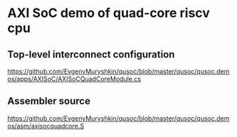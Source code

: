 # AXI SoC demo of quad-core riscv cpu

## Top-level interconnect configuration
https://github.com/EvgenyMuryshkin/qusoc/blob/master/qusoc/qusoc.demos/apps/AXISoC/AXISoCQuadCoreModule.cs

## Assembler source
https://github.com/EvgenyMuryshkin/qusoc/blob/master/qusoc/qusoc.demos/asm/axisocquadcore.S
